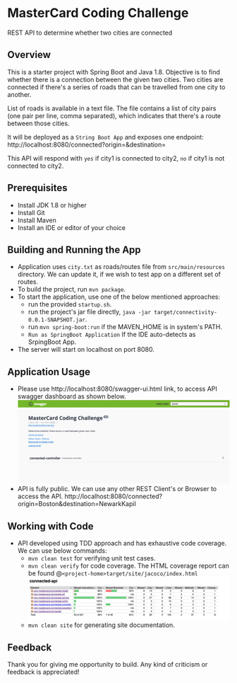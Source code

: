 
MasterCard Coding Challenge
=============================
REST API to determine whether two cities are connected

Overview
--------
This is a starter project with Spring Boot and Java 1.8. 
Objective is to find whether there is a connection between the given two cities.
Two cities are connected if there's a series of roads that can be travelled from one city to another.

List of roads is available in a text file. 
The file contains a list of city pairs (one pair per line, comma separated), which indicates that there's a route between those cities.

It will be deployed as a `String Boot App` and exposes one endpoint:
http://localhost:8080/connected?origin=<cit1>&destination=<cit2>

This API will respond with `yes` if city1 is connected to city2,
`no` if city1 is not connected to city2.

Prerequisites
-------------
* Install JDK 1.8 or higher
* Install Git
* Install Maven
* Install an IDE or editor of your choice

Building and Running the App
----------------------------
* Application uses `city.txt` as roads/routes file from `src/main/resources` directory. We can update it, if we wish to test app on a different set of routes.
* To build the project, run `mvn package`.
* To start the application, use one of the below mentioned approaches:
  * run the provided `startup.sh`.
  * run the project's jar file directly, `java -jar target/connectivity-0.0.1-SNAPSHOT.jar`.
  * run `mvn spring-boot:run` if the MAVEN_HOME is in system's PATH.
  * `Run as SpringBoot Application` If the IDE auto-detects as SrpingBoot App.
* The server will start on localhost on port 8080.

Application Usage
------------------------------------
* Please use http://localhost:8080/swagger-ui.html link, to access API swagger dashboard as shown below.
  ![swagger ui dashboard](images/swagger-ui.png)
* API is fully public. We can use any other REST Client's or Browser to access the API.
  http://localhost:8080/connected?origin=Boston&destination=NewarkKapil 

Working with Code 
---------------------
* API developed using TDD approach and has exhaustive code coverage. We can use below commands:
  * `mvn clean test` for verifying unit test cases.
  * `mvn clean verify` for code coverage. The HTML coverage report can be found @`<project-home>target/site/jacoco/index.html`
    ![code-coverage](images/code-coverage.png)
  * `mvn clean site` for generating site documentation.
  
Feedback 
---------------------
  Thank you for giving me opportunity to build. Any kind of criticism or feedback is appreciated!
    

    
  